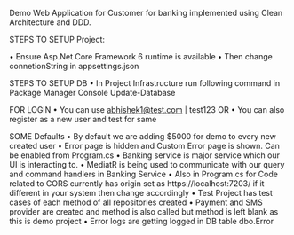 Demo Web Application for Customer for banking implemented using Clean Architecture and DDD. 

STEPS TO SETUP Project:

•	Ensure Asp.Net Core Framework 6 runtime is available
•	Then change connetionString in appsettings.json

STEPS TO SETUP DB
•	In Project Infrastructure run following command in Package Manager Console
  	Update-Database
    
FOR LOGIN
•	You can use abhishek1@test.com | test123
OR
•	You can also register as a new user and test for same

SOME Defaults
•	By default we are adding $5000 for demo to every new created user
•	Error page is hidden and Custom Error page is shown. Can be enabled from Program.cs
•	Banking service is major service which our UI is interacting to.
•	MediatR is being used to communicate with our query and command handlers in Banking Service
•	Also in Program.cs for Code related to CORS currently has origin set as https://localhost:7203/ if it different in your system then change accordingly
•	Test Project has test cases of each method of all repositories created
•	Payment and SMS provider are created and method is also called but method is left blank as this is demo project
•	Error logs are getting logged in DB table dbo.Error
